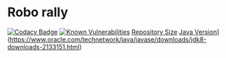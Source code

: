 # Robo rally
[![Codacy Badge](https://api.codacy.com/project/badge/Grade/9551cfb1be2c4646a922e5e798830533)](https://www.codacy.com/app/inf112-Bender/Bender?utm_source=github.com&amp;utm_medium=referral&amp;utm_content=inf112-v19/Bender&amp;utm_campaign=Badge_Grade)
[![Known Vulnerabilities](https://snyk.io/test/github/inf112-v19/Bender/badge.svg?targetFile=pom.xml)](https://snyk.io/test/github/inf112-v19/Bender?targetFile=pom.xml)
[Repository Size](https://img.shields.io/github/repo-size/inf112-v19/Bender.svg?style=flat-square&logo=GitHub)
[Java Version](https://img.shields.io/badge/Java_Version-7-blue.svg?style=flat-square&logo=Java)](https://www.oracle.com/technetwork/java/javase/downloads/jdk8-downloads-2133151.html)
